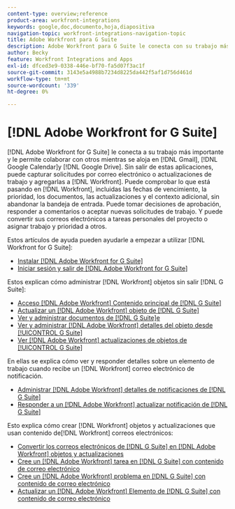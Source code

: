 ```yaml
---
content-type: overview;reference
product-area: workfront-integrations
keywords: google,doc,documento,hoja,diapositiva
navigation-topic: workfront-integrations-navigation-topic
title: Adobe Workfront para G Suite
description: Adobe Workfront para G Suite le conecta con su trabajo más importante y le permite colaborar con otros mientras se aloja en Gmail, Google Calendar y Google Drive. Sin salir de estas aplicaciones, puede capturar solicitudes por correo electrónico o actualizaciones de trabajo y agregarlas a Workfront. Puede comprobar lo que está pasando en Workfront, incluidas las fechas de vencimiento, la prioridad, los documentos, las actualizaciones y el contexto adicional, sin dejar su casilla de entrada. Puede tomar decisiones de aprobación, responder a comentarios o aceptar nuevas solicitudes de trabajo. Y puede convertir sus correos electrónicos a tareas personales del proyecto o asignar trabajo y prioridad a otros.
author: Becky
feature: Workfront Integrations and Apps
exl-id: dfced3e9-0338-446e-bf70-fa5d07f3ac1f
source-git-commit: 3143e5a4988b7234d8225da442f5af1d756d461d
workflow-type: tm+mt
source-wordcount: '339'
ht-degree: 0%

---
```


# [!DNL Adobe Workfront for G Suite]

[!DNL Adobe Workfront for G Suite] le conecta a su trabajo más importante y le permite colaborar con otros mientras se aloja en [!DNL Gmail], [!DNL Google Calendar]y [!DNL Google Drive]. Sin salir de estas aplicaciones, puede capturar solicitudes por correo electrónico o actualizaciones de trabajo y agregarlas a [!DNL Workfront]. Puede comprobar lo que está pasando en [!DNL Workfront], incluidas las fechas de vencimiento, la prioridad, los documentos, las actualizaciones y el contexto adicional, sin abandonar la bandeja de entrada. Puede tomar decisiones de aprobación, responder a comentarios o aceptar nuevas solicitudes de trabajo. Y puede convertir sus correos electrónicos a tareas personales del proyecto o asignar trabajo y prioridad a otros.

Estos artículos de ayuda pueden ayudarle a empezar a utilizar [!DNL Workfront for G Suite]:

* [Instalar [!DNL Adobe Workfront for G Suite]](../../workfront-integrations-and-apps/workfront-for-g-suite/install-workfront-for-gsuite.md)
* [Iniciar sesión y salir de [!DNL Adobe Workfront for G Suite]](../../workfront-integrations-and-apps/workfront-for-g-suite/log-in-and-out-wf-for-gsuite.md)

Estos explican cómo administrar [!DNL Workfront] objetos sin salir [!DNL G Suite]:

* [Acceso [!DNL Adobe Workfront] Contenido principal de [!DNL G Suite]](../../workfront-integrations-and-apps/workfront-for-g-suite/access-wf-home-content-from-g-suite.md)
* [Actualizar un [!DNL Adobe Workfront] objeto de [!DNL G Suite]](../../workfront-integrations-and-apps/workfront-for-g-suite/update-a-workfront-object-in-gsuite.md)
* [Ver y administrar documentos de [!DNL G Suite]e](../../workfront-integrations-and-apps/workfront-for-g-suite/view-and-manage-documents-in-gsuite.md)
* [Ver y administrar [!DNL Adobe Workfront] detalles del objeto desde [!UICONTROL G Suite]](../../workfront-integrations-and-apps/workfront-for-g-suite/view-manage-work-item-details-in-gsuite.md)
* [Ver [!DNL Adobe Workfront] actualizaciones de objetos de [!UICONTROL G Suite]](../../workfront-integrations-and-apps/workfront-for-g-suite/view-object-updates-in-gsuite.md)

En ellas se explica cómo ver y responder detalles sobre un elemento de trabajo cuando recibe un [!DNL Workfront] correo electrónico de notificación.

* [Administrar [!DNL Adobe Workfront] detalles de notificaciones de [!DNL G Suite]](../../workfront-integrations-and-apps/workfront-for-g-suite/manage-wf-email-notification-details-in-gsuite.md)
* [Responder a un [!DNL Adobe Workfront] actualizar notificación de [!DNL G Suite]](../../workfront-integrations-and-apps/workfront-for-g-suite/reply-to-wf-update-notification-from-gsuite.md)

Esto explica cómo crear [!DNL Workfront] objetos y actualizaciones que usan contenido de[!DNL Workfront] correos electrónicos:

* [Convertir los correos electrónicos de [!DNL G Suite] en [!DNL Adobe Workfront] objetos y actualizaciones](../../workfront-integrations-and-apps/workfront-for-g-suite/turn-gsuite-emails-into-wf-objects-and-updates.md)
* [Cree un [!DNL Adobe Workfront] tarea en [!DNL G Suite] con contenido de correo electrónico](../../workfront-integrations-and-apps/workfront-for-g-suite/create-wf-task-in-gsuite-using-email-content.md)
* [Cree un [!DNL Adobe Workfront] problema en [!DNL G Suite] con contenido de correo electrónico](../../workfront-integrations-and-apps/workfront-for-g-suite/create-wf-issue-in-g-suite-using-email-content.md)
* [Actualizar un [!DNL Adobe Workfront] Elemento de [!DNL G Suite] con contenido de correo electrónico](../../workfront-integrations-and-apps/workfront-for-g-suite/update-wf-item-using-email-content.md)

